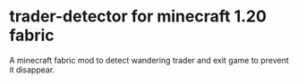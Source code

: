 # trader-detector for minecraft 1.20 fabric
A minecraft fabric mod to detect wandering trader and exit game to prevent it disappear.
